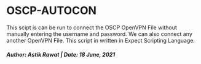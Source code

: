 # OSCP-AUTOCON
This scipt is can be run to connect the OSCP OpenVPN File without manually entering the username and password.
We can also connect any another OpenVPN File. This script in written in Expect Scripting Language.
                                                                               
##### Author: Astik Rawat | Date: 18 June, 2021
